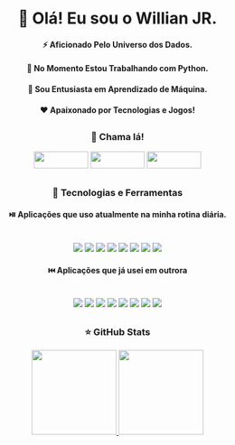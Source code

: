 
<div align="center">
  
<h1> 👋 Olá! Eu sou o Willian JR.</h1>
  
<h4> ⚡ Aficionado Pelo Universo dos Dados.</h4>  
<h4> 🎯 No Momento Estou Trabalhando com Python.</h4>
<h4> 🤖 Sou Entusiasta em Aprendizado de Máquina.</h4>
<h4> ❤️ Apaixonado por Tecnologias e Jogos!</h4>
 
</div>

##

<div align="center">
  
<h3> 🤙 Chama lá!</h3>
  
[<img style="height: 30px; width: 96px;" src="https://img.shields.io/badge/Telegram-2CA5E0?style=for-the-badge&logo=telegram&logoColor=white" />](https://t.me/WILLJR16)
[<img style="height: 30px; width: 96px;" src="https://img.shields.io/badge/LinkedIn-0077B5?style=for-the-badge&logo=linkedin&logoColor=white" />](https://www.linkedin.com/in/willian-marques-250bb31a5/)
[<img style="height: 30px; width: 96px;" src="https://img.shields.io/badge/Discord-5865F2?style=for-the-badge&logo=discord&logoColor=white" />](https://discordapp.com/users/Will_JR#2025)
  
</div>

##

<div align="center">

<h3> 🚀 Tecnologias e Ferramentas</h3>
<h4> ⏯️ Aplicações que uso atualmente na minha rotina diária. </h4>

<div style="display: inline_block" align="center"> <br>
  
<img src="https://img.shields.io/badge/Python-FFD43B?style=for-the-badge&logo=python&logoColor=blue" /> 
<img src="https://img.shields.io/badge/JavaScript-323330?style=for-the-badge&logo=javascript&logoColor=F7DF1E" />
<img src="https://img.shields.io/badge/HTML5-E34F26?style=for-the-badge&logo=html5&logoColor=white" />
<img src="https://img.shields.io/badge/CSS3-1572B6?style=for-the-badge&logo=css3&logoColor=white" />
<img src="https://img.shields.io/badge/MySQL-005C84?style=for-the-badge&logo=mysql&logoColor=white" />
<img src="https://img.shields.io/badge/PostgreSQL-316192?style=for-the-badge&logo=postgresql&logoColor=white" />
<img src="https://img.shields.io/badge/GIT-E44C30?style=for-the-badge&logo=git&logoColor=white" />
<img src="https://img.shields.io/badge/Visual_Studio_Code-0078D4?style=for-the-badge&logo=visual%20studio%20code&logoColor=white" />

</div>

<h4> ⏮️ Aplicações que já usei em outrora </h4>

<div style="display: inline_block" align="center"> <br>
  
<img src="https://img.shields.io/badge/Spring_Boot-F2F4F9?style=for-the-badge&logo=spring-boot" />
<img src="https://img.shields.io/badge/apache_maven-C71A36?style=for-the-badge&logo=apachemaven&logoColor=white" />
<img src="https://img.shields.io/badge/Jupyter-F37626.svg?&style=for-the-badge&logo=Jupyter&logoColor=white" />
<img src="https://img.shields.io/badge/MongoDB-4EA94B?style=for-the-badge&logo=mongodb&logoColor=white" />
<img src="https://img.shields.io/badge/Eclipse-2C2255?style=for-the-badge&logo=eclipse&logoColor=white" />
<img src="https://img.shields.io/badge/Spyder%20Ide-FF0000?style=for-the-badge&logo=spyder%20ide&logoColor=white" />
<img src="https://img.shields.io/badge/Java-ED8B00?style=for-the-badge&logo=java&logoColor=white" />
<img src="https://img.shields.io/badge/Vue.js-35495E?style=for-the-badge&logo=vuedotjs&logoColor=4FC08D" />

</div>
  
</div>

##

<div align="center">
  
<h3> ⭐ GitHub Stats</h3>
  
<a href="https://github.com/WillJR183">
<img height="150em" src="https://github-readme-stats-git-masterrstaa-rickstaa.vercel.app/api?username=WillJR183&show_icons=true&theme=highcontrast&hide_title=true" />
<img height="150em" src="https://github-readme-stats.vercel.app/api/top-langs/?username=WillJR183&theme=highcontrast&langs_count=6&layout=compact" />
</a>
  
</div>
